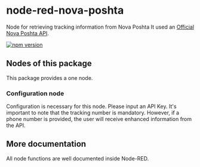 # node-red-nova-poshta

Node for retrieving tracking information from Nova Poshta
It used an [Official Nova Poshta API](https://developers.novaposhta.ua/s).

[![npm version](https://img.shields.io/npm/v/node-red-contrib-axios.svg?style=flat-square)](https://www.npmjs.org/package/node-red-nova-poshta)

## Nodes of this package

This package provides a one node.

### Configuration node

Configuration is necessary for this node. Please input an API Key. 
It's important to note that the tracking number is mandatory. 
However, if a phone number is provided, the user will receive enhanced information from the API.

## More documentation

All node functions are well documented inside Node-RED.